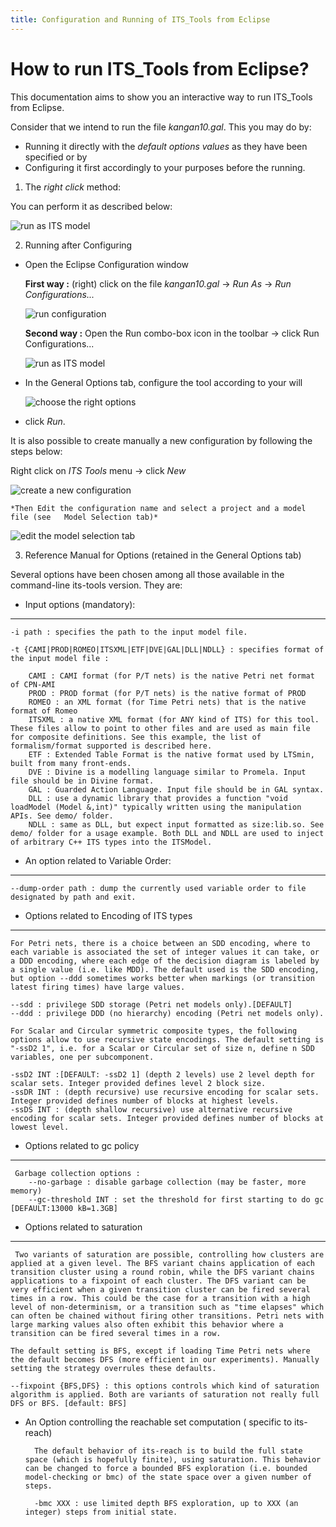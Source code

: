```yaml
---
title: Configuration and Running of ITS_Tools from Eclipse
---
```


How to run ITS_Tools from Eclipse?
=================================================

This documentation aims to show you an interactive way to run ITS_Tools from Eclipse.

Consider that we intend to run the file *kangan10.gal*. This you may do by:

  * Running it directly with the *default options values* as they have been specified or by
  * Configuring it first accordingly to your purposes before the running.
  

1.  The *right click* method:

  You can perform it as described below:
  
  ![run as ITS model](run_its_model_check.png)


2.  Running after Configuring
   
   *  Open the Eclipse Configuration window
   
      **First way :** (right) click on the file *kangan10.gal* -> *Run As* -> *Run Configurations...*
      
      ![run configuration](run_config.png)


      **Second way :** Open the Run combo-box icon in the toolbar -> click Run Configurations...
      
      ![run as ITS model](run_icon.png)


   *  In the General Options tab, configure the tool according to your will

      ![choose the right options](general_options.png)


   *  click *Run*.
   
   
   
   It is also possible to create manually a new configuration by following the steps below:
   
   Right click on *ITS Tools* menu -> click *New* 
   
   ![create a new configuration](new.png)


    *Then Edit the configuration name and select a project and a model file (see   Model Selection tab)*
   
   ![edit the model selection tab](model_selection.png)

   
   
   
3.  Reference Manual for Options (retained in the General Options tab)

Several options have been chosen among all those available in the command-line its-tools version.
They are:
+ Input options (mandatory):
----------------------------
    
    -i path : specifies the path to the input model file.
    
    -t {CAMI|PROD|ROMEO|ITSXML|ETF|DVE|GAL|DLL|NDLL} : specifies format of the input model file :
    
        CAMI : CAMI format (for P/T nets) is the native Petri net format of CPN-AMI
        PROD : PROD format (for P/T nets) is the native format of PROD
        ROMEO : an XML format (for Time Petri nets) that is the native format of Romeo
        ITSXML : a native XML format (for ANY kind of ITS) for this tool. These files allow to point to other files and are used as main file for composite definitions. See this example, the list of formalism/format supported is described here.
        ETF : Extended Table Format is the native format used by LTSmin, built from many front-ends.
        DVE : Divine is a modelling language similar to Promela. Input file should be in Divine format.
        GAL : Guarded Action Language. Input file should be in GAL syntax.
        DLL : use a dynamic library that provides a function "void loadModel (Model &,int)" typically written using the manipulation APIs. See demo/ folder.
        NDLL : same as DLL, but expect input formatted as size:lib.so. See demo/ folder for a usage example. Both DLL and NDLL are used to inject of arbitrary C++ ITS types into the ITSModel.
        
       
+ An option related to Variable Order:
------------------------------------

    --dump-order path : dump the currently used variable order to file designated by path and exit. 
    
 + Options related to Encoding of ITS types
 -------------------------------------------
 
    For Petri nets, there is a choice between an SDD encoding, where to each variable is associated the set of integer values it can take, or a DDD encoding, where each edge of the decision diagram is labeled by a single value (i.e. like MDD). The default used is the SDD encoding, but option --ddd sometimes works better when markings (or transition latest firing times) have large values.

    --sdd : privilege SDD storage (Petri net models only).[DEFAULT]
    --ddd : privilege DDD (no hierarchy) encoding (Petri net models only).

    For Scalar and Circular symmetric composite types, the following options allow to use recursive state encodings. The default setting is "-ssD2 1", i.e. for a Scalar or Circular set of size n, define n SDD variables, one per subcomponent.

    -ssD2 INT :[DEFAULT: -ssD2 1] (depth 2 levels) use 2 level depth for scalar sets. Integer provided defines level 2 block size.
    -ssDR INT : (depth recursive) use recursive encoding for scalar sets. Integer provided defines number of blocks at highest levels.
    -ssDS INT : (depth shallow recursive) use alternative recursive encoding for scalar sets. Integer provided defines number of blocks at lowest level.


+ Options related to gc policy
-------------------------------

     Garbage collection options :
        --no-garbage : disable garbage collection (may be faster, more memory)
        --gc-threshold INT : set the threshold for first starting to do gc [DEFAULT:13000 kB=1.3GB] 
        
 + Options related to saturation
 --------------------------------
 
     Two variants of saturation are possible, controlling how clusters are applied at a given level. The BFS variant chains application of each transition cluster using a round robin, while the DFS variant chains applications to a fixpoint of each cluster. The DFS variant can be very efficient when a given transition cluster can be fired several times in a row. This could be the case for a transition with a high level of non-determinism, or a transition such as "time elapses" which can often be chained without firing other transitions. Petri nets with large marking values also often exhibit this behavior where a transition can be fired several times in a row.

    The default setting is BFS, except if loading Time Petri nets where the default becomes DFS (more efficient in our experiments). Manually setting the strategy overrules these defaults.

    --fixpoint {BFS,DFS} : this options controls which kind of saturation algorithm is applied. Both are variants of saturation not really full DFS or BFS. [default: BFS]


+ An Option controlling the reachable set computation ( specific to its-reach)
     
        The default behavior of its-reach is to build the full state space (which is hopefully finite), using saturation. This behavior can be changed to force a bounded BFS exploration (i.e. bounded model-checking or bmc) of the state space over a given number of steps.

        -bmc XXX : use limited depth BFS exploration, up to XXX (an integer) steps from initial state.




